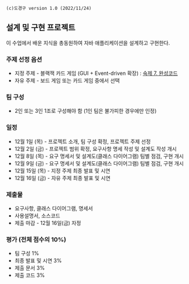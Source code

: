 ```
(c)도경구 version 1.0 (2022/11/24)
```

## 설계 및 구현 프로젝트

이 수업에서 배운 지식을 총동원하여 자바 애플리케이션을 설계하고 구현한다.  

### 주제 선정 옵션
- 지정 주제 - 블랙잭 카드 게임 (GUI + Event-driven 확장) : [숙제 7. 완성코드](blackjack.zip)
- 자유 주제 - 보드 게임 또는 카드 게임 중에서 선택

### 팀 구성
- 2인 또는 3인  1조로 구성해야 함 (1인 팀은 불가피한 경우에만 인정)

### 일정
- 12월 1일 (목) - 프로젝트 소개, 팀 구성 확정, 프로젝트 주제 선정
- 12월 2일 (금) - 프로젝트 범위 확정, 요구사항 명세 작성 및 설계도 작성 개시
- 12월 8일 (목) - 요구 명세서 및 설계도(클래스 다이어그램) 팀별 점검, 구현 개시
- 12월 9일 (금) - 요구 명세서 및 설계도(클래스 다이어그램) 팀별 점검, 구현 개시 
- 12월 15일 (목) - 지정 주제 최종 발표 및 시연
- 12월 16일 (금) - 자유 주제 최종 발표 및 시연

### 제출물
- 요구사항, 클래스 다이어그램, 명세서
- 사용설명서, 소스코드
- 제출 마감 - 12월 16일(금) 자정

### 평가 (전체 점수의 10%)
- 팀 구성 1%
- 최종 발표 및 시연 3%
- 제출 문서 3%
- 제출 코드 3%










